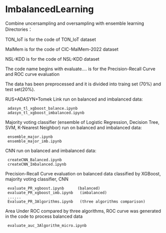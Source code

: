 # ImbalancedLearning
Combine uncersampling and oversampling with ensemble learning
Directories：

TON_IoT is for the code of TON_IoT dataset

MalMem is for the code of CIC-MalMem-2022 dataset

NSL-KDD is for the code of NSL-KDD dataset

The code name begins with evaluate.... is for the Precision-Recall Curve and ROC curve evaluation

The data has been preprocessed and it is divided into traing set (70%) and test set(20%).

RUS+ADASYN+Tomek Link run on balanced and imbalanced data:

     adasyn_tl_xgboost_balance.ipynb
     adasyn_tl_xgboost_imbalanced.ipynb

Majority voting classifier (ensemble of Logistic Regression, Decision Tree, SVM, K-Nearest Neighbor) run on balanced and imbalanced data:

     ensemble_major.ipynb
     ensemble_major_imb.ipynb
     
CNN run on balanced and imbalanced data:

     createCNN_Balanced.ipynb
     createCNN_Imbalanced.ipynb
     
Precision-Recall Curve evaluation on balanced data classified by XGBoost, majority voting classifier, CNN

     evaluate_PR_xgboost.ipynb      (balanced)
     evaluate_PR_xgboost_imb.ipynb   (imbalanced)
     ......
     Evaluate_PR_3Algorithms.ipynb   (three algorithms comparison)
     
Area Under ROC compared by three algorithms, ROC curve was generated in the code to process balanced data

     evaluate_auc_3Algorithm_micro.ipynb
     
     
